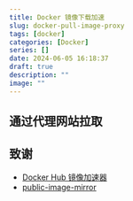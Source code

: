 ```yaml
---
title: Docker 镜像下载加速
slug: docker-pull-image-proxy
tags: [docker]
categories: [Docker]
series: []
date: 2024-06-05 16:18:37
draft: true
description: ""
image: ""
---
```


<!--more-->

## 通过代理网站拉取




## 致谢
- [Docker Hub 镜像加速器](https://gist.github.com/y0ngb1n/7e8f16af3242c7815e7ca2f0833d3ea6)
- [public-image-mirror](https://github.com/DaoCloud/public-image-mirror)